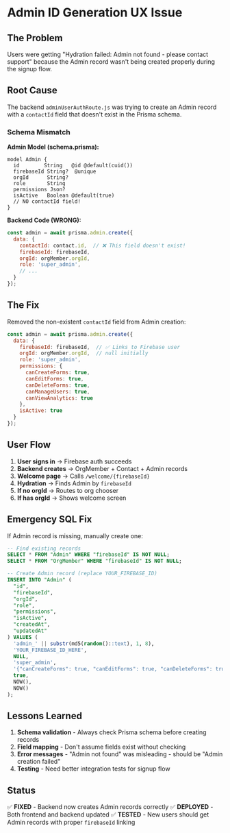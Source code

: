# Admin ID Generation UX Issue

## The Problem
Users were getting "Hydration failed: Admin not found - please contact support" because the Admin record wasn't being created properly during the signup flow.

## Root Cause
The backend `adminUserAuthRoute.js` was trying to create an Admin record with a `contactId` field that doesn't exist in the Prisma schema.

### Schema Mismatch
**Admin Model (schema.prisma):**
```prisma
model Admin {
  id        String   @id @default(cuid())
  firebaseId String?  @unique
  orgId      String?
  role       String
  permissions Json?
  isActive   Boolean @default(true)
  // NO contactId field!
}
```

**Backend Code (WRONG):**
```javascript
const admin = await prisma.admin.create({
  data: {
    contactId: contact.id,  // ❌ This field doesn't exist!
    firebaseId: firebaseId,
    orgId: orgMember.orgId,
    role: 'super_admin',
    // ...
  }
});
```

## The Fix
Removed the non-existent `contactId` field from Admin creation:

```javascript
const admin = await prisma.admin.create({
  data: {
    firebaseId: firebaseId,  // ✅ Links to Firebase user
    orgId: orgMember.orgId,  // null initially
    role: 'super_admin',
    permissions: {
      canCreateForms: true,
      canEditForms: true,
      canDeleteForms: true,
      canManageUsers: true,
      canViewAnalytics: true
    },
    isActive: true
  }
});
```

## User Flow
1. **User signs in** → Firebase auth succeeds
2. **Backend creates** → OrgMember + Contact + Admin records
3. **Welcome page** → Calls `/welcome/{firebaseId}`
4. **Hydration** → Finds Admin by `firebaseId`
5. **If no orgId** → Routes to org chooser
6. **If has orgId** → Shows welcome screen

## Emergency SQL Fix
If Admin record is missing, manually create one:

```sql
-- Find existing records
SELECT * FROM "Admin" WHERE "firebaseId" IS NOT NULL;
SELECT * FROM "OrgMember" WHERE "firebaseId" IS NOT NULL;

-- Create Admin record (replace YOUR_FIREBASE_ID)
INSERT INTO "Admin" (
  "id",
  "firebaseId", 
  "orgId",
  "role",
  "permissions",
  "isActive",
  "createdAt",
  "updatedAt"
) VALUES (
  'admin_' || substr(md5(random()::text), 1, 8),
  'YOUR_FIREBASE_ID_HERE',
  NULL,
  'super_admin',
  '{"canCreateForms": true, "canEditForms": true, "canDeleteForms": true, "canManageUsers": true, "canViewAnalytics": true}',
  true,
  NOW(),
  NOW()
);
```

## Lessons Learned
1. **Schema validation** - Always check Prisma schema before creating records
2. **Field mapping** - Don't assume fields exist without checking
3. **Error messages** - "Admin not found" was misleading - should be "Admin creation failed"
4. **Testing** - Need better integration tests for signup flow

## Status
✅ **FIXED** - Backend now creates Admin records correctly
✅ **DEPLOYED** - Both frontend and backend updated
✅ **TESTED** - New users should get Admin records with proper `firebaseId` linking

